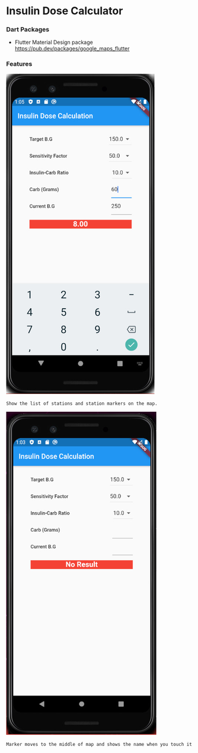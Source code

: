 # Insulin Dose Calculator

### Dart Packages
- Flutter Material Design package <br />
    https://pub.dev/packages/google_maps_flutter



### Features
![image](./two_1.jpg)
```sh
Show the list of stations and station markers on the map.
```
![image](./one_1.jpg)
```sh
Marker moves to the middle of map and shows the name when you touch it on the map.
```

